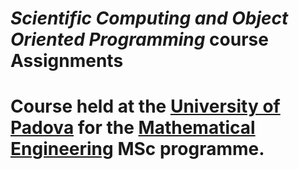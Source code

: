 # _Scientific Computing and Object Oriented Programming_ course Assignments
# Course held at the [University of Padova]("https://www.unipd.it/") for the [Mathematical Engineering]("https://www.unipd.it/en/mathematical-engineering") MSc programme.

